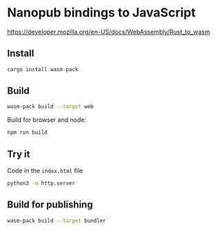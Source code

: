 # Nanopub bindings to JavaScript

https://developer.mozilla.org/en-US/docs/WebAssembly/Rust_to_wasm

## Install

```bash
cargo install wasm-pack
```

## Build

```bash
wasm-pack build --target web
```

Build for browser and node:

```bash
npm run build
```

## Try it

Code in the `index.html` file

```bash
python3 -m http.server
```

## Build for publishing

```bash
wasm-pack build --target bundler
```